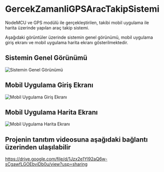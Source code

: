 # GercekZamanliGPSAracTakipSistemi
NodeMCU ve GPS modülü ile gerçekleştirilen, takibi mobil uygulama ile harita üzerinde yapılan araç takip sistemi.

Aşağıdaki görüntüler üzerinde sistemin genel görünümü, mobil uygulama giriş ekranı ve mobil uygulama harita ekranı gösterilmektedir.

## Sistemin Genel Görünümü

![Sistemin Genel Görünümü](https://user-images.githubusercontent.com/50890358/85026665-9eb85700-b181-11ea-9849-27a9d779e341.JPG)

## Mobil Uygulama Giriş Ekranı

![Mobil Uygulama Giriş Ekranı](https://user-images.githubusercontent.com/50890358/85026944-040c4800-b182-11ea-9e81-b40334fee599.jpeg)

## Mobil Uygulama Harita Ekranı

![Mobil Uygulama Harita Ekranı](https://user-images.githubusercontent.com/50890358/85026977-0ff80a00-b182-11ea-9d2b-24f2ed1d6a2d.jpeg)

## Projenin tanıtım videosuna aşağıdaki bağlantı üzerinden ulaşılabilir

https://drive.google.com/file/d/1Jzx2e1Yl92aQ6w-sCgawfLGOEbviDb0u/view?usp=sharing
